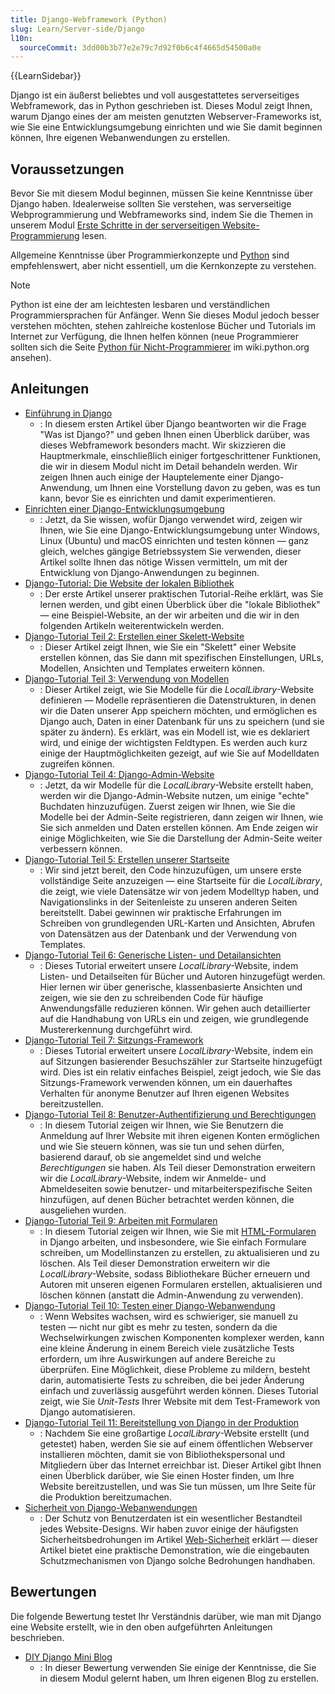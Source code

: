 ```yaml
---
title: Django-Webframework (Python)
slug: Learn/Server-side/Django
l10n:
  sourceCommit: 3dd00b3b77e2e79c7d92f0b6c4f4665d54500a0e
---
```


{{LearnSidebar}}

Django ist ein äußerst beliebtes und voll ausgestattetes serverseitiges Webframework, das in Python geschrieben ist. Dieses Modul zeigt Ihnen, warum Django eines der am meisten genutzten Webserver-Frameworks ist, wie Sie eine Entwicklungsumgebung einrichten und wie Sie damit beginnen können, Ihre eigenen Webanwendungen zu erstellen.

## Voraussetzungen

Bevor Sie mit diesem Modul beginnen, müssen Sie keine Kenntnisse über Django haben. Idealerweise sollten Sie verstehen, was serverseitige Webprogrammierung und Webframeworks sind, indem Sie die Themen in unserem Modul [Erste Schritte in der serverseitigen Website-Programmierung](/de/docs/Learn/Server-side/First_steps) lesen.

Allgemeine Kenntnisse über Programmierkonzepte und [Python](/de/docs/Glossary/Python) sind empfehlenswert, aber nicht essentiell, um die Kernkonzepte zu verstehen.

> [!NOTE]
> Python ist eine der am leichtesten lesbaren und verständlichen Programmiersprachen für Anfänger. Wenn Sie dieses Modul jedoch besser verstehen möchten, stehen zahlreiche kostenlose Bücher und Tutorials im Internet zur Verfügung, die Ihnen helfen können (neue Programmierer sollten sich die Seite [Python für Nicht-Programmierer](https://wiki.python.org/moin/BeginnersGuide/NonProgrammers) im wiki.python.org ansehen).

## Anleitungen

- [Einführung in Django](/de/docs/Learn/Server-side/Django/Introduction)
  - : In diesem ersten Artikel über Django beantworten wir die Frage "Was ist Django?" und geben Ihnen einen Überblick darüber, was dieses Webframework besonders macht. Wir skizzieren die Hauptmerkmale, einschließlich einiger fortgeschrittener Funktionen, die wir in diesem Modul nicht im Detail behandeln werden. Wir zeigen Ihnen auch einige der Hauptelemente einer Django-Anwendung, um Ihnen eine Vorstellung davon zu geben, was es tun kann, bevor Sie es einrichten und damit experimentieren.
- [Einrichten einer Django-Entwicklungsumgebung](/de/docs/Learn/Server-side/Django/development_environment)
  - : Jetzt, da Sie wissen, wofür Django verwendet wird, zeigen wir Ihnen, wie Sie eine Django-Entwicklungsumgebung unter Windows, Linux (Ubuntu) und macOS einrichten und testen können — ganz gleich, welches gängige Betriebssystem Sie verwenden, dieser Artikel sollte Ihnen das nötige Wissen vermitteln, um mit der Entwicklung von Django-Anwendungen zu beginnen.
- [Django-Tutorial: Die Website der lokalen Bibliothek](/de/docs/Learn/Server-side/Django/Tutorial_local_library_website)
  - : Der erste Artikel unserer praktischen Tutorial-Reihe erklärt, was Sie lernen werden, und gibt einen Überblick über die "lokale Bibliothek" — eine Beispiel-Website, an der wir arbeiten und die wir in den folgenden Artikeln weiterentwickeln werden.
- [Django-Tutorial Teil 2: Erstellen einer Skelett-Website](/de/docs/Learn/Server-side/Django/skeleton_website)
  - : Dieser Artikel zeigt Ihnen, wie Sie ein "Skelett" einer Website erstellen können, das Sie dann mit spezifischen Einstellungen, URLs, Modellen, Ansichten und Templates erweitern können.
- [Django-Tutorial Teil 3: Verwendung von Modellen](/de/docs/Learn/Server-side/Django/Models)
  - : Dieser Artikel zeigt, wie Sie Modelle für die _LocalLibrary_-Website definieren — Modelle repräsentieren die Datenstrukturen, in denen wir die Daten unserer App speichern möchten, und ermöglichen es Django auch, Daten in einer Datenbank für uns zu speichern (und sie später zu ändern). Es erklärt, was ein Modell ist, wie es deklariert wird, und einige der wichtigsten Feldtypen. Es werden auch kurz einige der Hauptmöglichkeiten gezeigt, auf wie Sie auf Modelldaten zugreifen können.
- [Django-Tutorial Teil 4: Django-Admin-Website](/de/docs/Learn/Server-side/Django/Admin_site)
  - : Jetzt, da wir Modelle für die _LocalLibrary_-Website erstellt haben, werden wir die Django-Admin-Website nutzen, um einige "echte" Buchdaten hinzuzufügen. Zuerst zeigen wir Ihnen, wie Sie die Modelle bei der Admin-Seite registrieren, dann zeigen wir Ihnen, wie Sie sich anmelden und Daten erstellen können. Am Ende zeigen wir einige Möglichkeiten, wie Sie die Darstellung der Admin-Seite weiter verbessern können.
- [Django-Tutorial Teil 5: Erstellen unserer Startseite](/de/docs/Learn/Server-side/Django/Home_page)
  - : Wir sind jetzt bereit, den Code hinzuzufügen, um unsere erste vollständige Seite anzuzeigen — eine Startseite für die _LocalLibrary_, die zeigt, wie viele Datensätze wir von jedem Modelltyp haben, und Navigationslinks in der Seitenleiste zu unseren anderen Seiten bereitstellt. Dabei gewinnen wir praktische Erfahrungen im Schreiben von grundlegenden URL-Karten und Ansichten, Abrufen von Datensätzen aus der Datenbank und der Verwendung von Templates.
- [Django-Tutorial Teil 6: Generische Listen- und Detailansichten](/de/docs/Learn/Server-side/Django/Generic_views)
  - : Dieses Tutorial erweitert unsere _LocalLibrary_-Website, indem Listen- und Detailseiten für Bücher und Autoren hinzugefügt werden. Hier lernen wir über generische, klassenbasierte Ansichten und zeigen, wie sie den zu schreibenden Code für häufige Anwendungsfälle reduzieren können. Wir gehen auch detaillierter auf die Handhabung von URLs ein und zeigen, wie grundlegende Mustererkennung durchgeführt wird.
- [Django-Tutorial Teil 7: Sitzungs-Framework](/de/docs/Learn/Server-side/Django/Sessions)
  - : Dieses Tutorial erweitert unsere _LocalLibrary_-Website, indem ein auf Sitzungen basierender Besuchszähler zur Startseite hinzugefügt wird. Dies ist ein relativ einfaches Beispiel, zeigt jedoch, wie Sie das Sitzungs-Framework verwenden können, um ein dauerhaftes Verhalten für anonyme Benutzer auf Ihren eigenen Websites bereitzustellen.
- [Django-Tutorial Teil 8: Benutzer-Authentifizierung und Berechtigungen](/de/docs/Learn/Server-side/Django/Authentication)
  - : In diesem Tutorial zeigen wir Ihnen, wie Sie Benutzern die Anmeldung auf Ihrer Website mit ihren eigenen Konten ermöglichen und wie Sie steuern können, was sie tun und sehen dürfen, basierend darauf, ob sie angemeldet sind und welche _Berechtigungen_ sie haben. Als Teil dieser Demonstration erweitern wir die _LocalLibrary_-Website, indem wir Anmelde- und Abmeldeseiten sowie benutzer- und mitarbeiterspezifische Seiten hinzufügen, auf denen Bücher betrachtet werden können, die ausgeliehen wurden.
- [Django-Tutorial Teil 9: Arbeiten mit Formularen](/de/docs/Learn/Server-side/Django/Forms)
  - : In diesem Tutorial zeigen wir Ihnen, wie Sie mit [HTML-Formularen](/de/docs/Learn/Forms) in Django arbeiten, und insbesondere, wie Sie einfach Formulare schreiben, um Modellinstanzen zu erstellen, zu aktualisieren und zu löschen. Als Teil dieser Demonstration erweitern wir die _LocalLibrary_-Website, sodass Bibliothekare Bücher erneuern und Autoren mit unseren eigenen Formularen erstellen, aktualisieren und löschen können (anstatt die Admin-Anwendung zu verwenden).
- [Django-Tutorial Teil 10: Testen einer Django-Webanwendung](/de/docs/Learn/Server-side/Django/Testing)
  - : Wenn Websites wachsen, wird es schwieriger, sie manuell zu testen — nicht nur gibt es mehr zu testen, sondern da die Wechselwirkungen zwischen Komponenten komplexer werden, kann eine kleine Änderung in einem Bereich viele zusätzliche Tests erfordern, um ihre Auswirkungen auf andere Bereiche zu überprüfen. Eine Möglichkeit, diese Probleme zu mildern, besteht darin, automatisierte Tests zu schreiben, die bei jeder Änderung einfach und zuverlässig ausgeführt werden können. Dieses Tutorial zeigt, wie Sie _Unit-Tests_ Ihrer Website mit dem Test-Framework von Django automatisieren.
- [Django-Tutorial Teil 11: Bereitstellung von Django in der Produktion](/de/docs/Learn/Server-side/Django/Deployment)
  - : Nachdem Sie eine großartige _LocalLibrary_-Website erstellt (und getestet) haben, werden Sie sie auf einem öffentlichen Webserver installieren möchten, damit sie von Bibliothekspersonal und Mitgliedern über das Internet erreichbar ist. Dieser Artikel gibt Ihnen einen Überblick darüber, wie Sie einen Hoster finden, um Ihre Website bereitzustellen, und was Sie tun müssen, um Ihre Seite für die Produktion bereitzumachen.
- [Sicherheit von Django-Webanwendungen](/de/docs/Learn/Server-side/Django/web_application_security)
  - : Der Schutz von Benutzerdaten ist ein wesentlicher Bestandteil jedes Website-Designs. Wir haben zuvor einige der häufigsten Sicherheitsbedrohungen im Artikel [Web-Sicherheit](/de/docs/Web/Security) erklärt — dieser Artikel bietet eine praktische Demonstration, wie die eingebauten Schutzmechanismen von Django solche Bedrohungen handhaben.

## Bewertungen

Die folgende Bewertung testet Ihr Verständnis darüber, wie man mit Django eine Website erstellt, wie in den oben aufgeführten Anleitungen beschrieben.

- [DIY Django Mini Blog](/de/docs/Learn/Server-side/Django/django_assessment_blog)
  - : In dieser Bewertung verwenden Sie einige der Kenntnisse, die Sie in diesem Modul gelernt haben, um Ihren eigenen Blog zu erstellen.
